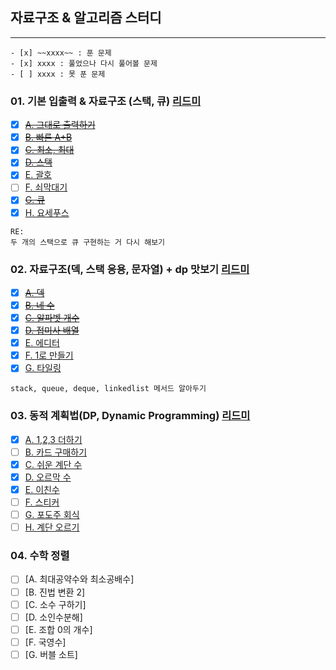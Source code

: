 ## 자료구조 & 알고리즘 스터디

---

```
- [x] ~~xxxx~~ : 푼 문제
- [x] xxxx : 풀었으나 다시 풀어볼 문제
- [ ] xxxx : 못 푼 문제
```



### 01. 기본 입출력 & 자료구조 (스택, 큐) [리드미](https://github.com/upsk1/AlgorithmJava/blob/main/%EC%84%B1%EC%9E%AC/jae-workspace/src/main/java/study/jaeworkspace/baekjoon/w01/01.%20%EA%B8%B0%EB%B3%B8%EC%9E%85%EC%B6%9C%EB%A0%A5%20%26%20%EC%9E%90%EB%A3%8C%EA%B5%AC%EC%A1%B0.md)

- [x] ~~[A. 그대로 출력하기](https://www.acmicpc.net/problem/11719)~~
- [x] ~~[B. 빠른 A+B](https://www.acmicpc.net/problem/15552)~~
- [x] ~~[C. 최소, 최대](https://www.acmicpc.net/problem/10818)~~
- [x] ~~[D. 스택](https://www.acmicpc.net/problem/10828)~~
- [x] [E. 괄호](https://www.acmicpc.net/problem/9012)
- [ ] [F. 쇠막대기](https://www.acmicpc.net/problem/10799)
- [x] ~~[G. 큐](https://www.acmicpc.net/problem/10845)~~
- [x] [H. 요세푸스](https://www.acmicpc.net/problem/1158)
 
```
RE:
두 개의 스택으로 큐 구현하는 거 다시 해보기   
```

### 02. 자료구조(덱, 스택 응용, 문자열) + dp 맛보기 [리드미](https://github.com/upsk1/AlgorithmJava/blob/main/%EC%84%B1%EC%9E%AC/jae-workspace/src/main/java/study/jaeworkspace/baekjoon/w02/02.%20%EC%9E%90%EB%A3%8C%EA%B5%AC%EC%A1%B0(%EB%8D%B1%2C%20%EC%8A%A4%ED%83%9D%20%EC%9D%91%EC%9A%A9%2C%20%EB%AC%B8%EC%9E%90%EC%97%B4)%20%2B%20dp%20%EB%A7%9B%EB%B3%B4%EA%B8%B0.md)

- [x] ~~[A. 덱](https://www.acmicpc.net/problem/10866)~~
- [x] ~~[B. 네 수](https://www.acmicpc.net/problem/10824)~~
- [x] ~~[C. 알파벳 개수](https://www.acmicpc.net/problem/10808)~~
- [x] ~~[D. 접미사 배열](https://www.acmicpc.net/problem/11656)~~
- [x] [E. 에디터](https://www.acmicpc.net/problem/1406)
- [x] [F. 1로 만들기](https://www.acmicpc.net/problem/1463)
- [x] [G. 타일링](https://www.acmicpc.net/problem/1793)

```
stack, queue, deque, linkedlist 메서드 알아두기 
```

### 03. 동적 계획법(DP, Dynamic Programming) [리드미]()

- [x] [A. 1,2,3 더하기](https://www.acmicpc.net/problem/9095)
- [ ] [B. 카드 구매하기](https://www.acmicpc.net/problem/11052)
- [x] [C. 쉬운 계단 수](https://www.acmicpc.net/problem/10844)
- [x] [D. 오르막 수](https://www.acmicpc.net/problem/11057) 
- [x] [E. 이친수](https://www.acmicpc.net/problem/2193)
- [ ] [F. 스티커](https://www.acmicpc.net/problem/9465) 
- [ ] [G. 포도주 회식](https://www.acmicpc.net/problem/2156) 
- [ ] [H. 계단 오르기](https://www.acmicpc.net/problem/2579) 

### 04. 수학 정렬

- [ ] [A. 최대공약수와 최소공배수]
- [ ] [B. 진법 변환 2]
- [ ] [C. 소수 구하기]
- [ ] [D. 소인수분해]
- [ ] [E. 조합 0의 개수]
- [ ] [F. 국영수]
- [ ] [G. 버블 소트]